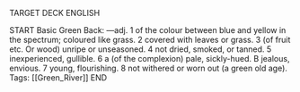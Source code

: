 TARGET DECK
ENGLISH

START
Basic
Green
Back: —adj. 1 of the colour between blue and yellow in the spectrum; coloured like grass. 2 covered with leaves or grass. 3 (of fruit etc. Or wood) unripe or unseasoned. 4 not dried, smoked, or tanned. 5 inexperienced, gullible. 6 a (of the complexion) pale, sickly-hued. B jealous, envious. 7 young, flourishing. 8 not withered or worn out (a green old age).
Tags: [[Green_River]]
END
